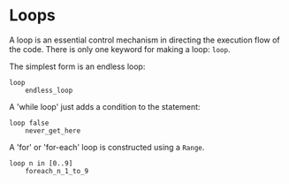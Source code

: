# Loops

A loop is an essential control mechanism in directing the execution flow of the code. There is only one keyword for making a loop: `loop`.

The simplest form is an endless loop:
```
loop
    endless_loop
```

A 'while loop' just adds a condition to the statement:

```
loop false
    never_get_here
```

A 'for' or 'for-each' loop is constructed using a `Range`.

```
loop n in [0..9]
    foreach_n_1_to_9
```
